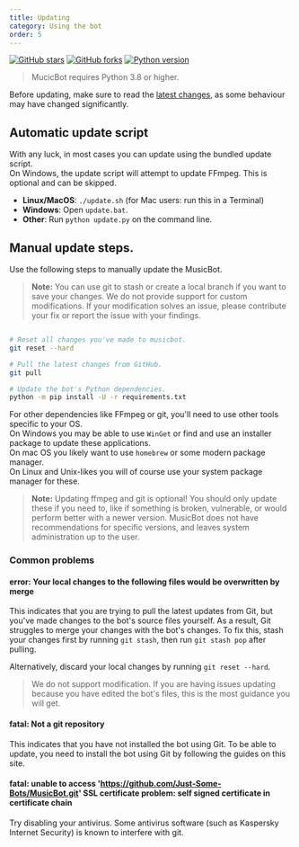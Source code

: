 ```yaml
---
title: Updating
category: Using the bot
order: 5
---
```


[![GitHub stars](https://img.shields.io/github/stars/Just-Some-Bots/MusicBot.svg)](https://github.com/Just-Some-Bots/MusicBot/stargazers)
[![GitHub forks](https://img.shields.io/github/forks/Just-Some-Bots/MusicBot.svg)](https://github.com/Just-Some-Bots/MusicBot/network)
[![Python version](https://img.shields.io/badge/python-3.8%20to%203.13-blue.svg)](https://python.org)


> MucicBot requires Python 3.8 or higher.   

Before updating, make sure to read the [latest changes](/MusicBot/changelog), as some behaviour may have changed significantly.

## Automatic update script  

With any luck, in most cases you can update using the bundled update script.  
On Windows, the update script will attempt to update FFmpeg.  This is optional and can be skipped.    

* **Linux/MacOS**: `./update.sh` (for Mac users: run this in a Terminal)
* **Windows**: Open `update.bat`.
* **Other**: Run `python update.py` on the command line.

## Manual update steps.  

Use the following steps to manually update the MusicBot.  

> **Note:** You can use git to stash or create a local branch if you want to save your changes. 
We do not provide support for custom modifications.  If your modification solves an issue, please contribute your fix or report the issue with your findings.  


```sh

# Reset all changes you've made to musicbot.
git reset --hard

# Pull the latest changes from GitHub.
git pull

# Update the bot's Python dependencies.
python -m pip install -U -r requirements.txt

```

For other dependencies like FFmpeg or git, you'll need to use other tools specific to your OS.  
On Windows you may be able to use `WinGet` or find and use an installer package to update these applications.  
On mac OS you likely want to use `homebrew` or some modern package manager.  
On Linux and Unix-likes you will of course use your system package manager for these.  

> **Note:**  Updating ffmpeg and git is optional!  You should only update these if you need to, like if something is broken, vulnerable, or would perform better with a newer version. 
MusicBot does not have recommendations for specific versions, and leaves system administration up to the user.  


### Common problems
#### error: Your local changes to the following files would be overwritten by merge
This indicates that you are trying to pull the latest updates from Git, but you've made changes to the bot's source files yourself. As a result, Git struggles to merge your changes with the bot's changes. To fix this, stash your changes first by running `git stash`, then run `git stash pop` after pulling.

Alternatively, discard your local changes by running `git reset --hard`.

> We do not support modification. If you are having issues updating because you have edited the bot's files, this is the most guidance you will get.

#### fatal: Not a git repository
This indicates that you have not installed the bot using Git. To be able to update, you need to install the bot using Git by following the guides on this site.

#### fatal: unable to access 'https://github.com/Just-Some-Bots/MusicBot.git' SSL certificate problem: self signed certificate in certificate chain
Try disabling your antivirus. Some antivirus software (such as Kaspersky Internet Security) is known to interfere with git.
